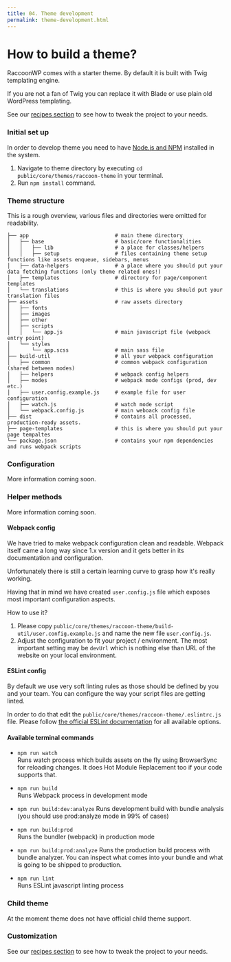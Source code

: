 ```yaml
---
title: 04. Theme development
permalink: theme-development.html
---
```


# How to build a theme?
RaccoonWP comes with a starter theme. 
By default it is built with Twig templating engine.

If you are not a fan of Twig you can replace it with Blade or use plain old WordPress templating.

See our [recipes section](/recipes) to see how to tweak the project to your needs.

### Initial set up
In order to develop theme you need to have [Node.js and NPM](https://nodejs.org/) installed in the system.

1. Navigate to theme directory by executing `cd public/core/themes/raccoon-theme` in your terminal.
1. Run `npm install` command.


### Theme structure 
This is a rough overview, various files and directories were omitted for readability.

```
├── app                            # main theme directory
│   ├── base                       # basic/core functionalities
│   │   ├── lib                    # a place for classes/helpers
│   │   ├── setup                  # files containing theme setup functions like assets enqueue, sidebars, menus
│   ├── data-helpers               # a place where you should put your data fetching functions (only theme related ones!)
│   ├── templates                  # directory for page/component templates 
│   └── translations               # this is where you should put your translation files
├── assets                         # raw assets directory
│   ├── fonts
│   ├── images
│   ├── other
│   ├── scripts
│   │   └── app.js                 # main javascript file (webpack entry point)
│   └── styles
│       └── app.scss               # main sass file
├── build-util                     # all your webpack configuration
│   ├── common                     # common webpack configuration (shared between modes)
│   ├── helpers                    # webpack config helpers
│   ├── modes                      # webpack mode configs (prod, dev etc.)
│   ├── user.config.example.js     # example file for user configuration
│   ├── watch.js                   # watch mode script
│   └── webpack.config.js          # main weboack config file
├── dist                           # contains all processed, production-ready assets.
├── page-templates                 # this is where you should put your page tempaltes
└── package.json                   # contains your npm dependencies and runs webpack scripts
```

### Configuration 
More information coming soon.

### Helper methods
More information coming soon.

#### Webpack config
We have tried to make webpack configuration clean and readable. 
Webpack itself came a long way since 1.x version and it gets better in its documentation and configuration.

Unfortunately there is still a certain learning curve to grasp how it's really working.

Having that in mind we have created `user.config.js` file which exposes most important configuration aspects.

How to use it?
1. Please copy `public/core/themes/raccoon-theme/build-util/user.config.example.js` and name the new file `user.config.js`.
1. Adjust the configuration to fit your project / environment. The most important setting may be `devUrl` which
is nothing else than URL of the website on your local environment.

#### ESLint config
By default we use very soft linting rules as those should be defined by you and your team. 
You can configure the way your script files are getting linted. 

In order to do that edit the `public/core/themes/raccoon-theme/.eslintrc.js` file. 
Please follow [the official ESLint documentation](https://eslint.org/docs/user-guide/configuring) for all available options.

#### Available terminal commands
- `npm run watch`  
Runs watch process which builds assets on the fly using BrowserSync for reloading changes. 
It does Hot Module Replacement too if your code supports that.

- `npm run build`  
Runs Webpack process in development mode

- `npm run build:dev:analyze`
Runs development build with bundle analysis (you should use prod:analyze mode in 99% of cases)
  
- `npm run build:prod`  
Runs the bundler (webpack) in production mode

- `npm run build:prod:analyze`
Runs the production build process with bundle analyzer. You can inspect what comes into your bundle 
and what is going to be shipped to production. 

- `npm run lint`  
Runs ESLint javascript linting process

### Child theme
At the moment theme does not have official child theme support. 

### Customization
See our [recipes section](/recipes) to see how to tweak the project to your needs.

